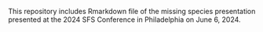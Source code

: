 This repository includes Rmarkdown file of the missing species presentation presented at the 2024 SFS Conference in Philadelphia on June 6, 2024.
